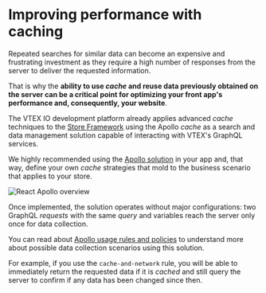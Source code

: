 # Improving performance with caching
 
Repeated searches for similar data can become an expensive and frustrating investment as they require a high number of responses from the server to deliver the requested information. 
 
That is why the **ability to use *cache* and reuse data previously obtained on the server can be a critical point for optimizing your front app's performance and, consequently, your website**.
 
The VTEX IO development platform already applies advanced *cache* techniques to the [Store Framework](https://developers.vtex.com/vtex-developer-docs/docs/getting-started-3) using the Apollo *cache* as a search and data management solution capable of interacting with VTEX's GraphQL services.
 
We highly recommended using the [Apollo solution](https://www.apollographql.com/docs/react/caching/cache-configuration/) in your app and, that way, define your own *cache* strategies that mold to the business scenario that applies to your store. 
 
![React Apollo overview](https://miro.medium.com/max/1400/1*Akd1I7jc0teE_mz15fnZog.jpeg)
 
Once implemented, the solution operates without major configurations: two GraphQL *requests* with the same *query* and variables reach the server only once for data collection.
 
You can read about [Apollo usage rules and policies](https://medium.com/@galen.corey/understanding-apollo-fetch-policies-705b5ad71980) to understand more about possible data collection scenarios using this solution.
 
For example, if you use the `cache-and-network` rule, you will be able to immediately return the requested data if it is *cached* and still query the server to confirm if any data has been changed since then.
 
